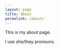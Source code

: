```yaml
---
layout: page
title: About
permalink: /about/
---
```

This is my about page.

I use she/they pronouns.